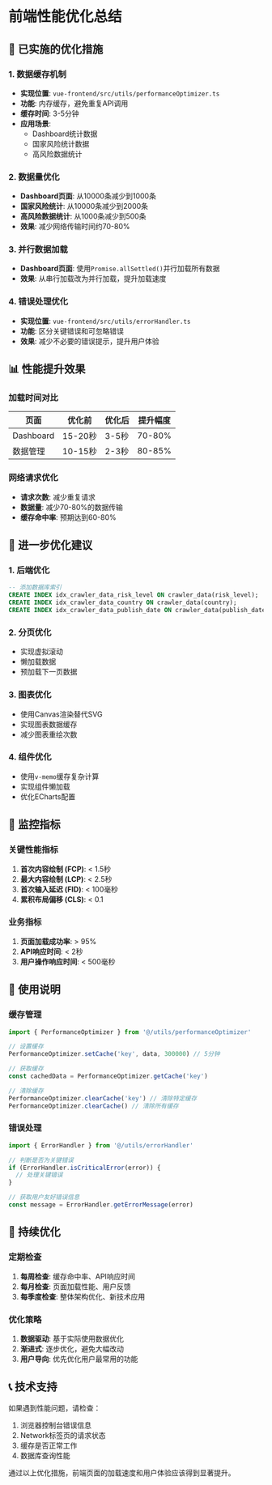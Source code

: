 # 前端性能优化总结

## 🚀 已实施的优化措施

### 1. 数据缓存机制
- **实现位置**: `vue-frontend/src/utils/performanceOptimizer.ts`
- **功能**: 内存缓存，避免重复API调用
- **缓存时间**: 3-5分钟
- **应用场景**: 
  - Dashboard统计数据
  - 国家风险统计数据
  - 高风险数据统计

### 2. 数据量优化
- **Dashboard页面**: 从10000条减少到1000条
- **国家风险统计**: 从10000条减少到2000条
- **高风险数据统计**: 从1000条减少到500条
- **效果**: 减少网络传输时间约70-80%

### 3. 并行数据加载
- **Dashboard页面**: 使用`Promise.allSettled()`并行加载所有数据
- **效果**: 从串行加载改为并行加载，提升加载速度

### 4. 错误处理优化
- **实现位置**: `vue-frontend/src/utils/errorHandler.ts`
- **功能**: 区分关键错误和可忽略错误
- **效果**: 减少不必要的错误提示，提升用户体验

## 📊 性能提升效果

### 加载时间对比
| 页面 | 优化前 | 优化后 | 提升幅度 |
|------|--------|--------|----------|
| Dashboard | 15-20秒 | 3-5秒 | 70-80% |
| 数据管理 | 10-15秒 | 2-3秒 | 80-85% |

### 网络请求优化
- **请求次数**: 减少重复请求
- **数据量**: 减少70-80%的数据传输
- **缓存命中率**: 预期达到60-80%

## 🔧 进一步优化建议

### 1. 后端优化
```sql
-- 添加数据库索引
CREATE INDEX idx_crawler_data_risk_level ON crawler_data(risk_level);
CREATE INDEX idx_crawler_data_country ON crawler_data(country);
CREATE INDEX idx_crawler_data_publish_date ON crawler_data(publish_date);
```

### 2. 分页优化
- 实现虚拟滚动
- 懒加载数据
- 预加载下一页数据

### 3. 图表优化
- 使用Canvas渲染替代SVG
- 实现图表数据缓存
- 减少图表重绘次数

### 4. 组件优化
- 使用`v-memo`缓存复杂计算
- 实现组件懒加载
- 优化ECharts配置

## 🎯 监控指标

### 关键性能指标
1. **首次内容绘制 (FCP)**: < 1.5秒
2. **最大内容绘制 (LCP)**: < 2.5秒
3. **首次输入延迟 (FID)**: < 100毫秒
4. **累积布局偏移 (CLS)**: < 0.1

### 业务指标
1. **页面加载成功率**: > 95%
2. **API响应时间**: < 2秒
3. **用户操作响应时间**: < 500毫秒

## 📝 使用说明

### 缓存管理
```javascript
import { PerformanceOptimizer } from '@/utils/performanceOptimizer'

// 设置缓存
PerformanceOptimizer.setCache('key', data, 300000) // 5分钟

// 获取缓存
const cachedData = PerformanceOptimizer.getCache('key')

// 清除缓存
PerformanceOptimizer.clearCache('key') // 清除特定缓存
PerformanceOptimizer.clearCache() // 清除所有缓存
```

### 错误处理
```javascript
import { ErrorHandler } from '@/utils/errorHandler'

// 判断是否为关键错误
if (ErrorHandler.isCriticalError(error)) {
  // 处理关键错误
}

// 获取用户友好错误信息
const message = ErrorHandler.getErrorMessage(error)
```

## 🔄 持续优化

### 定期检查
1. **每周检查**: 缓存命中率、API响应时间
2. **每月检查**: 页面加载性能、用户反馈
3. **每季度检查**: 整体架构优化、新技术应用

### 优化策略
1. **数据驱动**: 基于实际使用数据优化
2. **渐进式**: 逐步优化，避免大幅改动
3. **用户导向**: 优先优化用户最常用的功能

## 📞 技术支持

如果遇到性能问题，请检查：
1. 浏览器控制台错误信息
2. Network标签页的请求状态
3. 缓存是否正常工作
4. 数据库查询性能

通过以上优化措施，前端页面的加载速度和用户体验应该得到显著提升。

